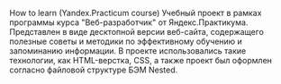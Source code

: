 How to learn (Yandex.Practicum course)
Учебный проект в рамках программы курса "Веб-разработчик" от Яндекс.Практикума. Представлен в виде десктопной версии веб-сайта, содержащего полезные советы и методики по эффективному обучению и запоминанию информации. В проекте использовались такие технологии, как HTML-верстка, CSS, а также проект был оформлен согласно файловой структуре БЭМ Nested.
